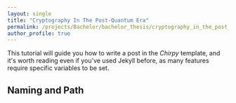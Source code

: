 ```yaml
---
layout: single
title: "Cryptography In The Post-Quantum Era"
permalink: /projects/Bachelor/bachelor_thesis/cryptography_in_the_post_quantum_era/
author_profile: true
---
```


This tutorial will guide you how to write a post in the _Chirpy_ template, and it's worth reading even if you've used Jekyll before, as many features require specific variables to be set.

## Naming and Path
